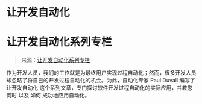 # 让开发自动化

# 让开发自动化系列专栏

> 来源：[让开发自动化系列专栏](http://www.ibm.com/developerworks/cn/java/j-ap/)

作为开发人员，我们的工作就是为最终用户实现过程自动化；然而，很多开发人员却忽略了将自己的开发过程自动化的机会。为此，自动化专家 Paul Duvall 编写了 让开发自动化 这个系列文章，专门探讨软件开发过程自动化的实际应用，并教您 何时 以及 如何 成功地应用自动化。